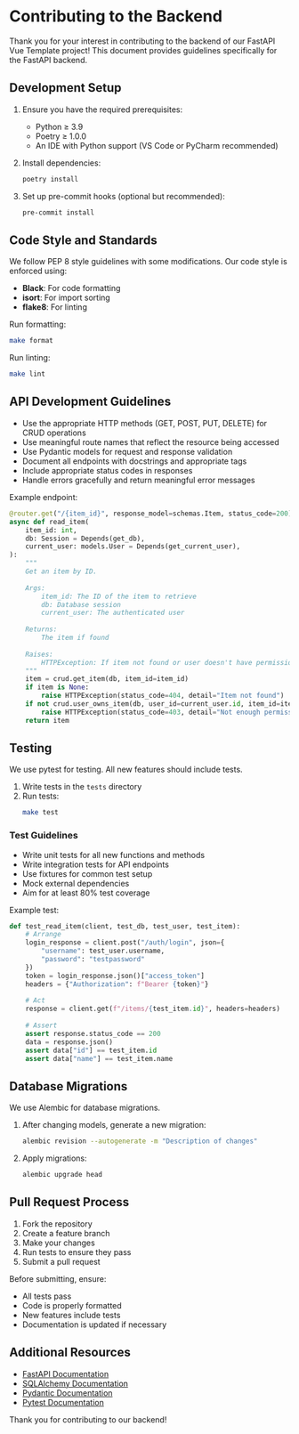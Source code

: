 # Contributing to the Backend

Thank you for your interest in contributing to the backend of our FastAPI Vue Template project! This document provides guidelines specifically for the FastAPI backend.

## Development Setup

1. Ensure you have the required prerequisites:
   - Python ≥ 3.9
   - Poetry ≥ 1.0.0
   - An IDE with Python support (VS Code or PyCharm recommended)

2. Install dependencies:
   ```bash
   poetry install
   ```

3. Set up pre-commit hooks (optional but recommended):
   ```bash
   pre-commit install
   ```

## Code Style and Standards

We follow PEP 8 style guidelines with some modifications. Our code style is enforced using:

- **Black**: For code formatting
- **isort**: For import sorting
- **flake8**: For linting

Run formatting:
```bash
make format
```

Run linting:
```bash
make lint
```

## API Development Guidelines

- Use the appropriate HTTP methods (GET, POST, PUT, DELETE) for CRUD operations
- Use meaningful route names that reflect the resource being accessed
- Use Pydantic models for request and response validation
- Document all endpoints with docstrings and appropriate tags
- Include appropriate status codes in responses
- Handle errors gracefully and return meaningful error messages

Example endpoint:
```python
@router.get("/{item_id}", response_model=schemas.Item, status_code=200)
async def read_item(
    item_id: int,
    db: Session = Depends(get_db),
    current_user: models.User = Depends(get_current_user),
):
    """
    Get an item by ID.
    
    Args:
        item_id: The ID of the item to retrieve
        db: Database session
        current_user: The authenticated user
        
    Returns:
        The item if found
        
    Raises:
        HTTPException: If item not found or user doesn't have permission
    """
    item = crud.get_item(db, item_id=item_id)
    if item is None:
        raise HTTPException(status_code=404, detail="Item not found")
    if not crud.user_owns_item(db, user_id=current_user.id, item_id=item_id):
        raise HTTPException(status_code=403, detail="Not enough permissions")
    return item
```

## Testing

We use pytest for testing. All new features should include tests.

1. Write tests in the `tests` directory
2. Run tests:
   ```bash
   make test
   ```

### Test Guidelines

- Write unit tests for all new functions and methods
- Write integration tests for API endpoints
- Use fixtures for common test setup
- Mock external dependencies
- Aim for at least 80% test coverage

Example test:
```python
def test_read_item(client, test_db, test_user, test_item):
    # Arrange
    login_response = client.post("/auth/login", json={
        "username": test_user.username,
        "password": "testpassword"
    })
    token = login_response.json()["access_token"]
    headers = {"Authorization": f"Bearer {token}"}
    
    # Act
    response = client.get(f"/items/{test_item.id}", headers=headers)
    
    # Assert
    assert response.status_code == 200
    data = response.json()
    assert data["id"] == test_item.id
    assert data["name"] == test_item.name
```

## Database Migrations

We use Alembic for database migrations.

1. After changing models, generate a new migration:
   ```bash
   alembic revision --autogenerate -m "Description of changes"
   ```

2. Apply migrations:
   ```bash
   alembic upgrade head
   ```

## Pull Request Process

1. Fork the repository
2. Create a feature branch
3. Make your changes
4. Run tests to ensure they pass
5. Submit a pull request

Before submitting, ensure:
- All tests pass
- Code is properly formatted
- New features include tests
- Documentation is updated if necessary

## Additional Resources

- [FastAPI Documentation](https://fastapi.tiangolo.com/)
- [SQLAlchemy Documentation](https://docs.sqlalchemy.org/)
- [Pydantic Documentation](https://pydantic-docs.helpmanual.io/)
- [Pytest Documentation](https://docs.pytest.org/)

Thank you for contributing to our backend!
